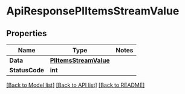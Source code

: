 # ApiResponsePIItemsStreamValue

## Properties
Name | Type | Notes
------------ | ------------- | -------------
**Data** | **[**PIItemsStreamValue**](../Model/PIItemsStreamValue.md)**
**StatusCode** | **int**

[[Back to Model list]](../../README.md#documentation-for-models) [[Back to API list]](../../README.md#documentation-for-api-endpoints) [[Back to README]](../../README.md)
